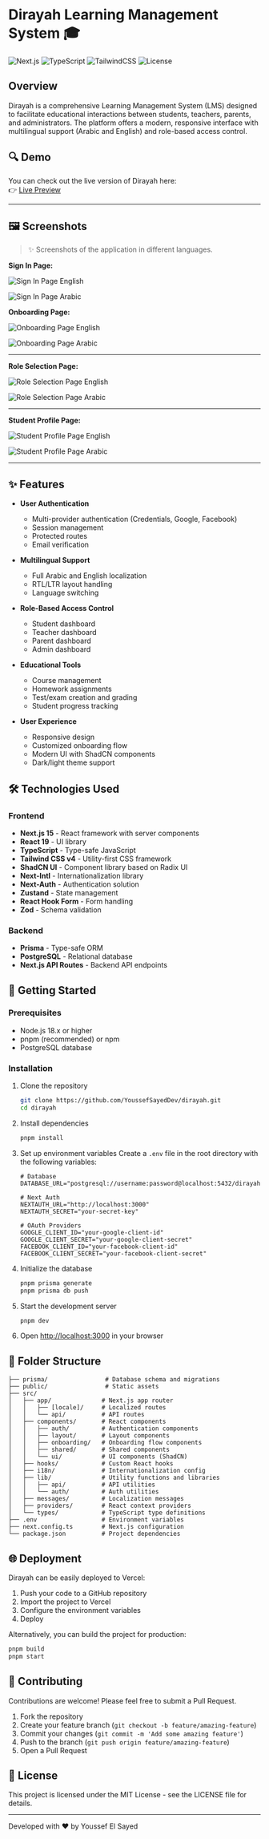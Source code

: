 # Dirayah Learning Management System 🎓

![Next.js](https://img.shields.io/badge/Next.js-15-blue?logo=nextdotjs)
![TypeScript](https://img.shields.io/badge/TypeScript-blue?logo=typescript)
![TailwindCSS](https://img.shields.io/badge/TailwindCSS-4.0-38b2ac?logo=tailwindcss)
![License](https://img.shields.io/github/license/YoussefSayedDev/dirayah)

## Overview

Dirayah is a comprehensive Learning Management System (LMS) designed to facilitate educational interactions between students, teachers, parents, and administrators. The platform offers a modern, responsive interface with multilingual support (Arabic and English) and role-based access control.

## 🔍 Demo

You can check out the live version of Dirayah here:  
👉 [Live Preview](https://dirayah.vercel.app)

---

## 🖼 Screenshots

> ✨ Screenshots of the application in different languages.

**Sign In Page:**

![Sign In Page English](./public/screenshots/sign-in-en.png)

![Sign In Page Arabic](./public/screenshots/sign-in-ar.png)

**Onboarding Page:**

![Onboarding Page English](./public/screenshots/onboarding-page-en.png)

![Onboarding Page Arabic](./public/screenshots/onboarding-page-ar.png)

---

**Role Selection Page:**

![Role Selection Page English](./public/screenshots/role-page-en.png)

![Role Selection Page Arabic](./public/screenshots/role-page-ar.png)

---

**Student Profile Page:**

![Student Profile Page English](./public/screenshots/student-profile-en.png)

![Student Profile Page Arabic](./public/screenshots/student-profile-ar.png)

---

## ✨ Features

- **User Authentication**

  - Multi-provider authentication (Credentials, Google, Facebook)
  - Session management
  - Protected routes
  - Email verification

- **Multilingual Support**

  - Full Arabic and English localization
  - RTL/LTR layout handling
  - Language switching

- **Role-Based Access Control**

  - Student dashboard
  - Teacher dashboard
  - Parent dashboard
  - Admin dashboard

- **Educational Tools**

  - Course management
  - Homework assignments
  - Test/exam creation and grading
  - Student progress tracking

- **User Experience**
  - Responsive design
  - Customized onboarding flow
  - Modern UI with ShadCN components
  - Dark/light theme support

## 🛠️ Technologies Used

### Frontend

- **Next.js 15** - React framework with server components
- **React 19** - UI library
- **TypeScript** - Type-safe JavaScript
- **Tailwind CSS v4** - Utility-first CSS framework
- **ShadCN UI** - Component library based on Radix UI
- **Next-Intl** - Internationalization library
- **Next-Auth** - Authentication solution
- **Zustand** - State management
- **React Hook Form** - Form handling
- **Zod** - Schema validation

### Backend

- **Prisma** - Type-safe ORM
- **PostgreSQL** - Relational database
- **Next.js API Routes** - Backend API endpoints

## 🚀 Getting Started

### Prerequisites

- Node.js 18.x or higher
- pnpm (recommended) or npm
- PostgreSQL database

### Installation

1. Clone the repository

   ```bash
   git clone https://github.com/YoussefSayedDev/dirayah.git
   cd dirayah
   ```

2. Install dependencies

   ```bash
   pnpm install
   ```

3. Set up environment variables
   Create a `.env` file in the root directory with the following variables:

   ```
   # Database
   DATABASE_URL="postgresql://username:password@localhost:5432/dirayah"

   # Next Auth
   NEXTAUTH_URL="http://localhost:3000"
   NEXTAUTH_SECRET="your-secret-key"

   # OAuth Providers
   GOOGLE_CLIENT_ID="your-google-client-id"
   GOOGLE_CLIENT_SECRET="your-google-client-secret"
   FACEBOOK_CLIENT_ID="your-facebook-client-id"
   FACEBOOK_CLIENT_SECRET="your-facebook-client-secret"
   ```

4. Initialize the database

   ```bash
   pnpm prisma generate
   pnpm prisma db push
   ```

5. Start the development server

   ```bash
   pnpm dev
   ```

6. Open [http://localhost:3000](http://localhost:3000) in your browser

## 📁 Folder Structure

```
├── prisma/                # Database schema and migrations
├── public/                # Static assets
├── src/
│   ├── app/              # Next.js app router
│   │   ├── [locale]/     # Localized routes
│   │   └── api/          # API routes
│   ├── components/       # React components
│   │   ├── auth/         # Authentication components
│   │   ├── layout/       # Layout components
│   │   ├── onboarding/   # Onboarding flow components
│   │   ├── shared/       # Shared components
│   │   └── ui/           # UI components (ShadCN)
│   ├── hooks/            # Custom React hooks
│   ├── i18n/             # Internationalization config
│   ├── lib/              # Utility functions and libraries
│   │   ├── api/          # API utilities
│   │   └── auth/         # Auth utilities
│   ├── messages/         # Localization messages
│   ├── providers/        # React context providers
│   └── types/            # TypeScript type definitions
├── .env                  # Environment variables
├── next.config.ts        # Next.js configuration
└── package.json          # Project dependencies
```

## 🌐 Deployment

Dirayah can be easily deployed to Vercel:

1. Push your code to a GitHub repository
2. Import the project to Vercel
3. Configure the environment variables
4. Deploy

Alternatively, you can build the project for production:

```bash
pnpm build
pnpm start
```

## 🤝 Contributing

Contributions are welcome! Please feel free to submit a Pull Request.

1. Fork the repository
2. Create your feature branch (`git checkout -b feature/amazing-feature`)
3. Commit your changes (`git commit -m 'Add some amazing feature'`)
4. Push to the branch (`git push origin feature/amazing-feature`)
5. Open a Pull Request

## 📄 License

This project is licensed under the MIT License - see the LICENSE file for details.

---

Developed with ❤️ by Youssef El Sayed
